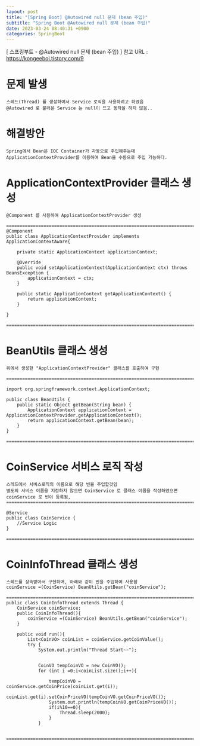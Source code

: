 ```yaml
---
layout: post
title: "[Spring Boot] @Autowired null 문제 (bean 주입)"
subtitle: "Spring Boot @Autowired null 문제 (bean 주입)"
date: 2023-03-24 08:40:31 +0900
categories: SpringBoot
---
```

[ 스프링부트 - @Autowired null 문제 (bean 주입) ]
	참고 URL : https://kongeebol.tistory.com/9

# 문제 발생
	스레드(Thread) 를 생성하여서 Service 로직을 사용하려고 하였음
	@Autowired 로 불러온 Service 는 null이 뜨고 동작을 하지 않음..


# 해결방안
	Spring에서 Bean은 IOC Container가 자동으로 주입해주는데 
	ApplicationContextProvider를 이용하여 Bean을 수동으로 주입 가능하다.

	


# ApplicationContextProvider  클래스 생성

	@Component 를 사용하여 ApplicationContextProvider 생성

	=================================================================================================================
	@Component
	public class ApplicationContextProvider implements ApplicationContextAware{
		
		private static ApplicationContext applicationContext;
		
		@Override
		public void setApplicationContext(ApplicationContext ctx) throws BeansException {
			applicationContext = ctx;
		}
		
		public static ApplicationContext getApplicationContext() {
			return applicationContext;
		}

	}

	=================================================================================================================



# BeanUtils 클래스 생성	
	
	위에서 생성한 "ApplicationContextProvider" 클래스를 호출하여 구현

	=================================================================================================================

	import org.springframework.context.ApplicationContext;

	public class BeanUtils {
		public static Object getBean(String bean) {
			ApplicationContext applicationContext = ApplicationContextProvider.getApplicationContext();
			return applicationContext.getBean(bean);
		}
	}

	=================================================================================================================



# CoinService 서비스 로직 작성
	스레드에서 서비스로직의 이름으로 해당 빈을 주입할것임
	별도의 서비스 이름을 지정하지 않으면 CoinService 로 클래스 이름을 작성하였으면 coinService 로 빈이 등록됨,
	=================================================================================================================

	@Service
	public class CoinService {
		//Service Logic
	}

	=================================================================================================================


# CoinInfoThread 클래스 생성

	스레드를 상속받아서 구현하며, 아래와 같이 빈을 주입하여 사용함
	coinService =(CoinService) BeanUtils.getBean("coinService");

	=================================================================================================================
	public class CoinInfoThread extends Thread {
		CoinService coinService;
		public CoinInfoThread(){
			coinService =(CoinService) BeanUtils.getBean("coinService");
		}

		public void run(){
			List<CoinVO> coinList = coinService.getCoinValue();
			try {
				System.out.println("Thread Start~~");


				CoinVO tempCoinVO = new CoinVO();
				for (int i =0;i<coinList.size();i++){

					tempCoinVO = coinService.getCoinPrice(coinList.get(i));
					coinList.get(i).setCoinPriceVO(tempCoinVO.getCoinPriceVO());
					System.out.println(tempCoinVO.getCoinPriceVO());
					if(i%10==0){
						Thread.sleep(2000);
					}
				}


	=================================================================================================================


                                                                                                                                                                                                                                                                                                                                                                                                                                                                                                                                                                                                                                                                                                                                                                                                                                                                                                                                                                                                                                                                                                                                                                                                                                                                                                                                                                                                                                                                                                                                                                                                                                                                                                                                                                                                                                                                                                                                                                                                                                                                                                                                                                                                                                                                                                                                                                                                                                                                                                                                                                                                                                                                                                                                                                                                                                                                                                                                                                                                                                                                                                                                                                                                                                                                                                                                                                                                         
